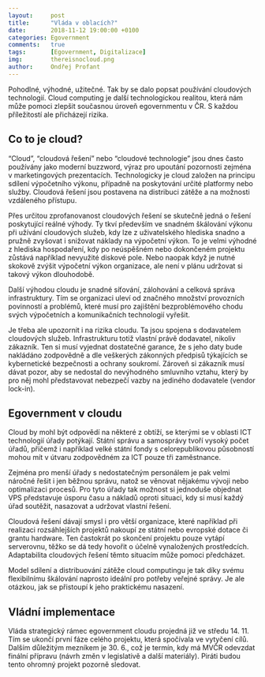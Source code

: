 ```yaml
---
layout:     post
title:      "Vláda v oblacích?"
date:       2018-11-12 19:00:00 +0100
categories: Egovernment
comments:   true
tags:       [Egovernment, Digitalizace]
img:        thereisnocloud.png
author:     Ondřej Profant
---
```


Pohodlné, výhodné, užitečné. Tak by se dalo popsat používání cloudových technologií. Cloud computing je další technologickou realitou, která nám může pomoci zlepšit současnou úroveň egovernmentu v ČR. S každou příležitostí ale přicházejí rizika.

<!--more-->

## Co to je cloud?

“Cloud”, “cloudová řešení” nebo “cloudové technologie” jsou dnes často používány jako moderní buzzword, výraz pro upoutání pozornosti zejména v marketingových prezentacích. Technologicky je cloud založen na principu sdílení výpočetního výkonu, případně na poskytování určité platformy nebo služby. Cloudová řešení jsou postavena na distribuci zátěže a na možnosti vzdáleného přístupu.  

Přes určitou zprofanovanost cloudových řešení se skutečně jedná o řešení poskytující reálné výhody. Ty tkví především ve snadném škálování výkonu při užívání cloudových služeb, kdy lze z uživatelského hlediska snadno a pružně zvyšovat i snižovat náklady na výpočetní výkon. To je velmi výhodné z hlediska hospodaření, kdy po neúspěšném nebo dokončeném projektu zůstává například nevyužité diskové pole. Nebo naopak když je nutné skokově zvýšit výpočetní výkon organizace, ale není v plánu udržovat si takový výkon dlouhodobě.

Další výhodou cloudu je snadné síťování, zálohování a celková správa infrastruktury. Tím se organizaci uleví od značného množství provozních povinností a problémů, které musí pro zajištění bezproblémového chodu svých výpočetních a komunikačních technologií vyřešit.

Je třeba ale upozornit i na rizika cloudu. Ta jsou spojena s dodavatelem cloudových služeb. Infrastrukturu totiž vlastní právě dodavatel, nikoliv zákazník. Ten si musí vyjednat dostatečné garance, že s jeho daty bude nakládáno zodpovědně a dle veškerých zákonných předpisů týkajících se kybernetické bezpečnosti a ochrany soukromí. Zároveň si zákazník musí dávat pozor, aby se nedostal do nevýhodného smluvního vztahu, který by pro něj mohl představovat nebezpečí vazby na jediného dodavatele (vendor lock-in).

## Egovernment v cloudu

Cloud by mohl být odpovědí na některé z obtíží, se kterými se v oblasti ICT technologií úřady potýkají. Státní správu a samosprávy tvoří vysoký počet úřadů, přičemž i například velké státní fondy s celorepublikovou působností mohou mít v útvaru zodpovědném za ICT pouze tři zaměstnance.

Zejména pro menší úřady s nedostatečným personálem je pak velmi náročné řešit i jen běžnou správu, natož se věnovat nějakému vývoji nebo optimalizaci procesů. Pro tyto úřady tak možnost si jednoduše objednat VPS představuje úsporu času a nákladů oproti situaci, kdy si musí každý úřad soutěžit, nasazovat a udržovat vlastní řešení.

Cloudová řešení dávají smysl i pro větší organizace, které například při realizaci rozsáhlejších projektů nakoupí ze státní nebo evropské dotace či grantu hardware. Ten častokrát po skončení projektu pouze vytápí serverovnu, těžko se dá tedy hovořit o účelně vynaložených prostředcích. Adaptabilita cloudových řešení těmto situacím může pomoci předcházet.

Model sdílení a distribuování zátěže cloud computingu je tak díky svému flexibilnímu škálování naprosto ideální pro potřeby veřejné správy. Je ale otázkou, jak se přistoupí k jeho praktickému nasazení.

## Vládní implementace

Vláda strategický rámec egovernment cloudu projedná již ve středu 14. 11. Tím se ukončí první fáze celého projektu, která spočívala ve vytyčení cílů. Dalším důležitým mezníkem je 30. 6., což je termín, kdy má MVČR odevzdat finální přípravu (návrh změn v legislativě a další materiály). Piráti budou tento ohromný projekt pozorně sledovat.
